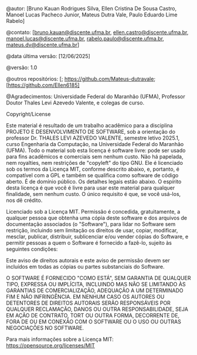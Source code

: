 @autor: [Bruno Kauan Rodrigues Silva, Ellen Cristina De Sousa Castro, Manoel Lucas Pacheco Junior, Mateus Dutra Vale, Paulo Eduardo Lime Rabelo]

@contato: [bruno.kauan@discente.ufma.br, ellen.castro@discente.ufma.br, manoel.lucas@discente.ufma.br, rabelo.paulo@discente.ufma.br, mateus.dv@discente.ufma.br]

@data última versão: [12/06/2025]

@versão: 1.0

@outros repositórios: [; https://github.com/Mateus-dutravale; [https://github.com/Ellen6185]

@Agradecimentos: Universidade Federal do Maranhão (UFMA), Professor Doutor Thales Levi Azevedo Valente, e colegas de curso.
 
Copyright/License
 
Este material é resultado de um trabalho acadêmico para a disciplina PROJETO E DESENVOLVIMENTO DE SOFTWARE, sob a orientação do professor Dr. THALES LEVI AZEVEDO VALENTE, semestre letivo 2025.1, curso Engenharia da Computação, na Universidade Federal do Maranhão (UFMA). Todo o material sob esta licença é software livre: pode ser usado para fins acadêmicos e comerciais sem nenhum custo. Não há papelada, nem royalties, nem restrições de "copyleft" do tipo GNU. Ele é licenciado sob os termos da Licença MIT, conforme descrito abaixo, e, portanto, é compatível com a GPL e também se qualifica como software de código aberto. É de domínio público. Os detalhes legais estão abaixo. O espírito desta licença é que você é livre para usar este material para qualquer finalidade, sem nenhum custo. O único requisito é que, se você usá-los, nos dê crédito.
 
Licenciado sob a Licença MIT. Permissão é concedida, gratuitamente, a qualquer pessoa que obtenha uma cópia deste software e dos arquivos de documentação associados (o "Software"), para lidar no Software sem restrição, incluindo sem limitação os direitos de usar, copiar, modificar, mesclar, publicar, distribuir, sublicenciar e/ou vender cópias do Software, e permitir pessoas a quem o Software é fornecido a fazê-lo, sujeito às seguintes condições:
 
Este aviso de direitos autorais e este aviso de permissão devem ser incluídos em todas as cópias ou partes substanciais do Software.
 
O SOFTWARE É FORNECIDO "COMO ESTÁ", SEM GARANTIA DE QUALQUER TIPO, EXPRESSA OU IMPLÍCITA, INCLUINDO MAS NÃO SE LIMITANDO ÀS GARANTIAS DE COMERCIALIZAÇÃO, ADEQUAÇÃO A UM DETERMINADO FIM E NÃO INFRINGÊNCIA. EM NENHUM CASO OS AUTORES OU DETENTORES DE DIREITOS AUTORAIS SERÃO RESPONSÁVEIS POR QUALQUER RECLAMAÇÃO, DANOS OU OUTRA RESPONSABILIDADE, SEJA EM AÇÃO DE CONTRATO, TORT OU OUTRA FORMA, DECORRENTE DE, FORA DE OU EM CONEXÃO COM O SOFTWARE OU O USO OU OUTRAS NEGOCIAÇÕES NO SOFTWARE.
 
Para mais informações sobre a Licença MIT: https://opensource.org/licenses/MIT
